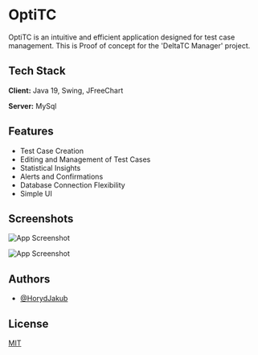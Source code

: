 
# OptiTC

OptiTC is an intuitive and efficient application designed for test case management. This is Proof of concept for the 'DeltaTC Manager' project.


## Tech Stack

**Client:** Java 19, Swing, JFreeChart

**Server:** MySql


## Features

- Test Case Creation
- Editing and Management of Test Cases
- Statistical Insights
- Alerts and Confirmations
- Database Connection Flexibility
- Simple UI


## Screenshots

![App Screenshot](https://i.imgur.com/ESXZnZN.png)

![App Screenshot](https://i.imgur.com/FMHzmww.png)


## Authors

- [@HorydJakub](https://github.com/HorydJakub)


## License

[MIT](https://choosealicense.com/licenses/mit/)

